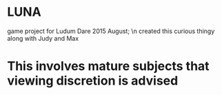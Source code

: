 # LUNA
game project for Ludum Dare 2015 August; \n
created this curious thingy along with Judy and Max

# This involves mature subjects that viewing discretion is advised
